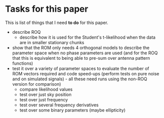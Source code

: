 # Tasks for this paper

This is list of things that I need **to do** for this paper.

 * describe ROQ
   * describe how it is used for the Student's t-likelihood when the data are in smaller stationary chunks
 * show that the ROM only needs 4 orthogonal models to describe the parameter space when no phase parameters are used (and for the ROQ that this is equivalent to being able to pre-sum over antenna pattern functions)
 * test it over a variety of parameter spaces to evaluate the number of ROM vectors required and code speed-ups (perform tests on pure noise and on simulated signals) - all these need runs using the non-ROQ version for comparison)
   * compare likelihood values
   * test over just sky position
   * test over just frequency
   * test over several frequency derivatives
   * test over some binary parameters (maybe ellipticity)

